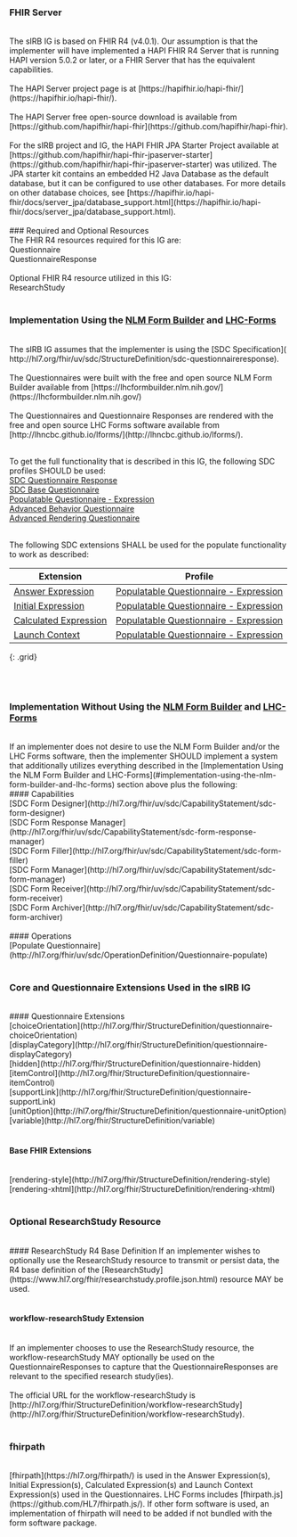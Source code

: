 ### FHIR Server
<br>
The sIRB IG is based on FHIR R4 (v4.0.1). Our assumption is that the implementer will have implemented a HAPI FHIR R4 Server that is running HAPI version 5.0.2 or later, or a FHIR Server that has the equivalent capabilities. 
<br>
<br>
The HAPI Server project page is at [https://hapifhir.io/hapi-fhir/](https://hapifhir.io/hapi-fhir/).
<br>
<br>
The HAPI Server free open-source download is available from [https://github.com/hapifhir/hapi-fhir](https://github.com/hapifhir/hapi-fhir).
<br>
<br>
For the sIRB project and IG, the HAPI FHIR JPA Starter Project available at [https://github.com/hapifhir/hapi-fhir-jpaserver-starter](https://github.com/hapifhir/hapi-fhir-jpaserver-starter)  was utilized. The JPA starter kit contains an embedded H2 Java Database as the default database, but it can be configured to use other databases. For more details on other database choices, see [https://hapifhir.io/hapi-fhir/docs/server_jpa/database_support.html](https://hapifhir.io/hapi-fhir/docs/server_jpa/database_support.html).
<br>
<br>
### Required and Optional Resources
<br>
The FHIR R4 resources required for this IG are:
<br>
Questionnaire
<br>
QuestionnaireResponse
<br>
<br>
Optional FHIR R4 resource utilized in this IG:
<br>
ResearchStudy
<br>
<br>




### Implementation Using the [NLM Form Builder](https://lhcformbuilder.nlm.nih.gov/) and [LHC-Forms](http://lhncbc.github.io/lforms/)
<br>
The sIRB IG assumes that the implementer is using the [SDC Specification]( http://hl7.org/fhir/uv/sdc/StructureDefinition/sdc-questionnaireresponse).
<br>
<br>
The Questionnaires were built with the free and open source NLM Form Builder available from [https://lhcformbuilder.nlm.nih.gov/](https://lhcformbuilder.nlm.nih.gov/)
<br>
<br>
The Questionnaires and Questionnaire Responses are rendered with the free and open source LHC Forms software available from [http://lhncbc.github.io/lforms/](http://lhncbc.github.io/lforms/).
<br>
<br>

To get the full functionality that is described in this IG, the following SDC profiles SHOULD be used:
<br>
[SDC Questionnaire Response](http://hl7.org/fhir/uv/sdc/StructureDefinition/sdc-questionnaireresponse)
<br>
[SDC Base Questionnaire](http://hl7.org/fhir/uv/sdc/StructureDefinition/sdc-questionnaire)
<br>
[Populatable Questionnaire - Expression](http://hl7.org/fhir/uv/sdc/StructureDefinition/sdc-questionnaire-pop-exp)
<br>
[Advanced Behavior Questionnaire](http://hl7.org/fhir/uv/sdc/StructureDefinition/sdc-questionnaire-behave) 
<br>
[Advanced Rendering Questionnaire](http://hl7.org/fhir/uv/sdc/StructureDefinition/sdc-questionnaire-render)
<br>
<br>

The following SDC extensions SHALL be used for the populate functionality to work as described:

| Extension  | Profile   |  
| -------------------------------------------------------------------------------------------------------- | ------------------------------------------------------------------------------------------------------- | 
| [Answer Expression](http://hl7.org/fhir/uv/sdc/StructureDefinition/sdc-questionnaire-answerExpression)  | [Populatable Questionnaire - Expression](http://hl7.org/fhir/uv/sdc/StructureDefinition/sdc-questionnaire-pop-exp)  |
| [Initial Expression](http://hl7.org/fhir/uv/sdc/StructureDefinition/sdc-questionnaire-initialExpression)    | [Populatable Questionnaire - Expression](http://hl7.org/fhir/uv/sdc/StructureDefinition/sdc-questionnaire-pop-exp) |
| [Calculated Expression](http://hl7.org/fhir/uv/sdc/StructureDefinition/sdc-questionnaire-calculatedExpression)   | [Populatable Questionnaire - Expression](http://hl7.org/fhir/uv/sdc/StructureDefinition/sdc-questionnaire-pop-exp)  |
| [Launch Context](http://hl7.org/fhir/uv/sdc/StructureDefinition/sdc-questionnaire-launchContext)  |   [Populatable Questionnaire - Expression](http://hl7.org/fhir/uv/sdc/StructureDefinition/sdc-questionnaire-pop-exp)  |
{: .grid}

<br>
<br>





### Implementation Without Using the [NLM Form Builder](https://lhcformbuilder.nlm.nih.gov/) and [LHC-Forms](http://lhncbc.github.io/lforms/)
<br>
If an implementer does not desire to use the NLM Form Builder and/or the LHC Forms software, then the implementer SHOULD implement a system that additionally utilizes everything described in the [Implementation Using the NLM Form Builder and LHC-Forms](#implementation-using-the-nlm-form-builder-and-lhc-forms) section above plus the following:
 <br>
#### Capabilities
<br>
[SDC Form Designer](http://hl7.org/fhir/uv/sdc/CapabilityStatement/sdc-form-designer)
<br>
[SDC Form Response Manager](http://hl7.org/fhir/uv/sdc/CapabilityStatement/sdc-form-response-manager)
<br>
[SDC Form Filler](http://hl7.org/fhir/uv/sdc/CapabilityStatement/sdc-form-filler)
<br>
[SDC Form Manager](http://hl7.org/fhir/uv/sdc/CapabilityStatement/sdc-form-manager)
<br>
[SDC Form Receiver](http://hl7.org/fhir/uv/sdc/CapabilityStatement/sdc-form-receiver)
<br>
[SDC Form Archiver](http://hl7.org/fhir/uv/sdc/CapabilityStatement/sdc-form-archiver)
<br>
<br>
#### Operations
<br>
[Populate Questionnaire](http://hl7.org/fhir/uv/sdc/OperationDefinition/Questionnaire-populate)
<br>
<br>




### Core and Questionnaire Extensions Used in the sIRB IG
<br>
#### Questionnaire Extensions
<br>
[choiceOrientation](http://hl7.org/fhir/StructureDefinition/questionnaire-choiceOrientation)
<br>
[displayCategory](http://hl7.org/fhir/StructureDefinition/questionnaire-displayCategory)
<br>
[hidden](http://hl7.org/fhir/StructureDefinition/questionnaire-hidden)
<br>
[itemControl](http://hl7.org/fhir/StructureDefinition/questionnaire-itemControl)
<br>
[supportLink](http://hl7.org/fhir/StructureDefinition/questionnaire-supportLink)
<br>
[unitOption](http://hl7.org/fhir/StructureDefinition/questionnaire-unitOption)
<br>
[variable](http://hl7.org/fhir/StructureDefinition/variable)
<br>
<br>

#### Base FHIR Extensions
<br>
[rendering-style](http://hl7.org/fhir/StructureDefinition/rendering-style)
<br>
[rendering-xhtml](http://hl7.org/fhir/StructureDefinition/rendering-xhtml)
<br>
<br>







### Optional ResearchStudy Resource
<br>
#### ResearchStudy R4 Base Definition
If an implementer wishes to optionally use the ResearchStudy resource to transmit or persist data, the R4 base definition of the [ResearchStudy](https://www.hl7.org/fhir/researchstudy.profile.json.html) resource MAY be used.
<br>
<br>

#### workflow-researchStudy Extension
<br>
If an implementer chooses to use the ResearchStudy resource, the workflow-researchStudy MAY optionally be used on the QuestionnaireResponses to capture that the QuestionnaireResponses are relevant to the specified research study(ies).
<br>
<br>
The official URL for the workflow-researchStudy is [http://hl7.org/fhir/StructureDefinition/workflow-researchStudy](http://hl7.org/fhir/StructureDefinition/workflow-researchStudy).
<br>
<br>

### fhirpath
<br>
[fhirpath](https://hl7.org/fhirpath/) is used in the Answer Expression(s), Initial Expression(s), Calculated Expression(s) and Launch Context Expression(s) used in the Questionnaires. LHC Forms includes [fhirpath.js](https://github.com/HL7/fhirpath.js/). If other form software is used, an implementation of fhirpath will need to be added if not bundled with the form software package.


